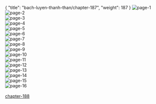 { "title": "bach-luyen-thanh-than/chapter-187", "weight": 187 }
<img src="bach-luyen-thanh-than_0187_01-cded2e3eb3e8d404f15be16e361df881.webp" alt="page-1" origin="http://storage.fshare.vn/Test-vechai/1515215514-Bach-Luyen-Thanh-Than-Chapter-181-Tieng-viet-hamtruyencom-ve-chai-02.jpg"><br/>
<img src="bach-luyen-thanh-than_0187_02-c12db226d445e1f6e5e727981fb801b7.webp" alt="page-2" origin="http://storage.fshare.vn/Test-vechai/1515215514-Bach-Luyen-Thanh-Than-Chapter-181-Tieng-viet-hamtruyencom-ve-chai-03.jpg"><br/>
<img src="bach-luyen-thanh-than_0187_03-b416f79114ce90c205a436af03f7ac49.webp" alt="page-3" origin="http://storage.fshare.vn/Test-vechai/1515215514-Bach-Luyen-Thanh-Than-Chapter-181-Tieng-viet-hamtruyencom-ve-chai-04.jpg"><br/>
<img src="bach-luyen-thanh-than_0187_04-eb006460b991101de4a68f36c58c92cb.webp" alt="page-4" origin="http://storage.fshare.vn/Test-vechai/1515215514-Bach-Luyen-Thanh-Than-Chapter-181-Tieng-viet-hamtruyencom-ve-chai-05.jpg"><br/>
<img src="bach-luyen-thanh-than_0187_05-3721e287c54ad86f64999dfde4c082e9.webp" alt="page-5" origin="http://storage.fshare.vn/Test-vechai/1515215514-Bach-Luyen-Thanh-Than-Chapter-181-Tieng-viet-hamtruyencom-ve-chai-06.jpg"><br/>
<img src="bach-luyen-thanh-than_0187_06-dfbbe1fb888cb3f64dc16c826d9e7ce2.webp" alt="page-6" origin="http://storage.fshare.vn/Test-vechai/1515215514-Bach-Luyen-Thanh-Than-Chapter-181-Tieng-viet-hamtruyencom-ve-chai-07.jpg"><br/>
<img src="bach-luyen-thanh-than_0187_07-b6f6dcb93b9c534b7dc6bb9a752b5b74.webp" alt="page-7" origin="http://storage.fshare.vn/Test-vechai/1515215514-Bach-Luyen-Thanh-Than-Chapter-181-Tieng-viet-hamtruyencom-ve-chai-08.jpg"><br/>
<img src="bach-luyen-thanh-than_0187_08-c38e694c03fb5e130fc8c988fce5ebc9.webp" alt="page-8" origin="http://storage.fshare.vn/Test-vechai/1515215514-Bach-Luyen-Thanh-Than-Chapter-181-Tieng-viet-hamtruyencom-ve-chai-09.jpg"><br/>
<img src="bach-luyen-thanh-than_0187_09-e2df6c2de7c91d8063da53088690aab1.webp" alt="page-9" origin="http://storage.fshare.vn/Test-vechai/1515215514-Bach-Luyen-Thanh-Than-Chapter-181-Tieng-viet-hamtruyencom-ve-chai-10.jpg"><br/>
<img src="bach-luyen-thanh-than_0187_10-6fb66c5c7d9c673462ad6878b6d07031.webp" alt="page-10" origin="http://storage.fshare.vn/Test-vechai/1515215514-Bach-Luyen-Thanh-Than-Chapter-181-Tieng-viet-hamtruyencom-ve-chai-11.jpg"><br/>
<img src="bach-luyen-thanh-than_0187_11-d0a4e1ec3c7912fc81f559ec8f92d497.webp" alt="page-11" origin="http://storage.fshare.vn/Test-vechai/1515215514-Bach-Luyen-Thanh-Than-Chapter-181-Tieng-viet-hamtruyencom-ve-chai-12.jpg"><br/>
<img src="bach-luyen-thanh-than_0187_12-88a8fa22bbe5e7f35fdab762d02d6dac.webp" alt="page-12" origin="http://storage.fshare.vn/Test-vechai/1515215514-Bach-Luyen-Thanh-Than-Chapter-181-Tieng-viet-hamtruyencom-ve-chai-13.jpg"><br/>
<img src="bach-luyen-thanh-than_0187_13-64278a09a14ad2bddf6b525f24ad3cfe.webp" alt="page-13" origin="http://storage.fshare.vn/Test-vechai/1515215514-Bach-Luyen-Thanh-Than-Chapter-181-Tieng-viet-hamtruyencom-ve-chai-14.jpg"><br/>
<img src="bach-luyen-thanh-than_0187_14-48548a5c4408eb86cf1de357689ed2d3.webp" alt="page-14" origin="http://storage.fshare.vn/Test-vechai/1515215514-Bach-Luyen-Thanh-Than-Chapter-181-Tieng-viet-hamtruyencom-ve-chai-15.jpg"><br/>
<img src="bach-luyen-thanh-than_0187_15-b957a3c60eb34955e139648791551e18.webp" alt="page-15" origin="http://storage.fshare.vn/Test-vechai/1515215514-Bach-Luyen-Thanh-Than-Chapter-181-Tieng-viet-hamtruyencom-ve-chai-16.jpg"><br/>
<img src="bach-luyen-thanh-than_0187_16-d4827c3f7e0780b19b7a87c5f52de6db.webp" alt="page-16" origin="http://storage.fshare.vn/Test-vechai/1515215514-Bach-Luyen-Thanh-Than-Chapter-181-Tieng-viet-hamtruyencom-ve-chai-17.jpg"><br/>
<br/><a class="nextchap" href="/bach-luyen-thanh-than/chapter-188">chapter-188</a>
